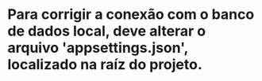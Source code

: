 # Para corrigir a conexão com o banco de dados local, deve alterar o arquivo 'appsettings.json', localizado na raíz do projeto.
